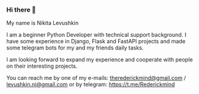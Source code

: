### Hi there 👋
My name is Nikita Levushkin

I am a beginner Python Developer with technical support background.
I have some experience in Django, Flask and FastAPI projects and made some telegram bots for my and my friends daily tasks. 

I am looking forward to expand my experience and cooperate with people on their interesting projects.

You can reach me by one of my e-mails: therederickmind@gmail.com / levushkin.ni@gmail.com
or by telegram: https://t.me/Rederickmind
